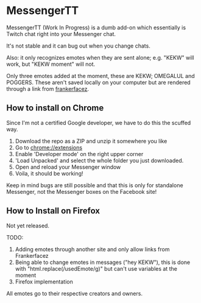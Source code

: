 # MessengerTT
MessengerTT (Work In Progress) is a dumb add-on which essentially is Twitch chat right into your Messenger chat. 

It's not stable and it can bug out when you change chats.

Also: it only recognizes emotes when they are sent alone; e.g. "KEKW" will work, but "KEKW moment" will not.

Only three emotes added at the moment, these are KEKW; OMEGALUL and POGGERS. These aren't saved locally on your computer but are rendered through a link from [frankerfacez](https://cdn.frankerfacez.com).

## How to install on Chrome
Since I'm not a certified Google developer, we have to do this the scuffed way.
1. Download the repo as a ZIP and unzip it somewhere you like
2. Go to [chrome://extensions](chrome://extensions)
3. Enable 'Developer mode' on the right upper corner
4. 'Load Unpacked' and select the whole folder you just downloaded.
5. Open and reload your Messenger window
6. Voila, it should be working!

Keep in mind bugs are still possible and that this is only for standalone Messenger, not the Messenger boxes on the Facebook site!

## How to Install on Firefox
Not yet released. 


TODO: 
1. Adding emotes through another site and only allow links from Frankerfacez
3. Being able to change emotes in messages ("hey KEKW"), this is done with "html.replace(/usedEmote/g)" but can't use variables at the moment
2. Firefox implementation



All emotes go to their respective creators and owners. 
